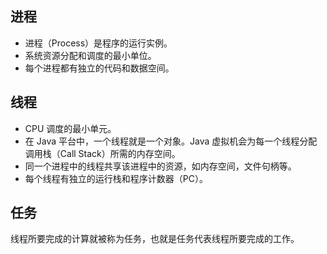 ## 进程

- 进程（Process）是程序的运行实例。
- 系统资源分配和调度的最小单位。
- 每个进程都有独立的代码和数据空间。



## 线程

- CPU 调度的最小单元。
- 在 Java 平台中，一个线程就是一个对象。Java 虚拟机会为每一个线程分配调用栈（Call Stack）所需的内存空间。
- 同一个进程中的线程共享该进程中的资源，如内存空间，文件句柄等。
- 每个线程有独立的运行栈和程序计数器（PC）。



## 任务

线程所要完成的计算就被称为任务，也就是任务代表线程所要完成的工作。
